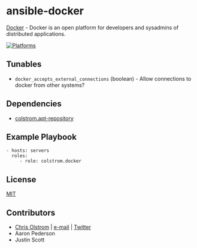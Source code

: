# ansible-docker

[Docker](https://www.docker.com/) - Docker is an open platform for developers and sysadmins of distributed applications.

[![Platforms](http://img.shields.io/badge/platforms-ubuntu-lightgrey.svg?style=flat)](#)

Tunables
--------
* ```docker_accepts_external_connections``` (boolean) - Allow connections to docker from other systems?

Dependencies
------------
* [colstrom.apt-repository](https://github.com/colstrom/ansible-apt-repository/)

Example Playbook
----------------
    - hosts: servers
      roles:
         - role: colstrom.docker

License
-------
[MIT](https://tldrlegal.com/license/mit-license)

Contributors
------------
* [Chris Olstrom](https://colstrom.github.io/) | [e-mail](mailto:chris@olstrom.com) | [Twitter](https://twitter.com/ChrisOlstrom)
* Aaron Pederson
* Justin Scott
